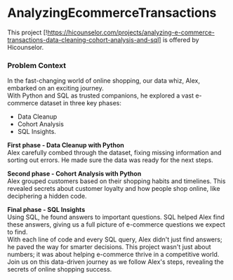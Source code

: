 # AnalyzingEcommerceTransactions
This project [!https://hicounselor.com/projects/analyzing-e-commerce-transactions-data-cleaning-cohort-analysis-and-sql] is offered by Hicounselor.

### Problem Context
In the fast-changing world of online shopping, our data whiz, Alex, embarked on an exciting journey.  
With Python and SQL as trusted companions, he explored a vast e-commerce dataset in three key phases: 
 - Data Cleanup
 - Cohort Analysis
 - SQL Insights.

**First phase - Data Cleanup with Python**  
Alex carefully combed through the dataset, fixing missing information and sorting out errors. He made sure the data was ready for the next steps.  

**Second phase - Cohort Analysis with Python**   
Alex grouped customers based on their shopping habits and timelines. This revealed secrets about customer loyalty and how people shop online, like deciphering a hidden code.  

**Final phase - SQL Insights**   
Using SQL, he found answers to important questions. SQL helped Alex find these answers, giving us a full picture of e-commerce questions we expect to find.  
With each line of code and every SQL query, Alex didn't just find answers; he paved the way for smarter decisions. This project wasn't just about numbers; it was about helping e-commerce thrive in a competitive world.  
Join us on this data-driven journey as we follow Alex's steps, revealing the secrets of online shopping success.  


